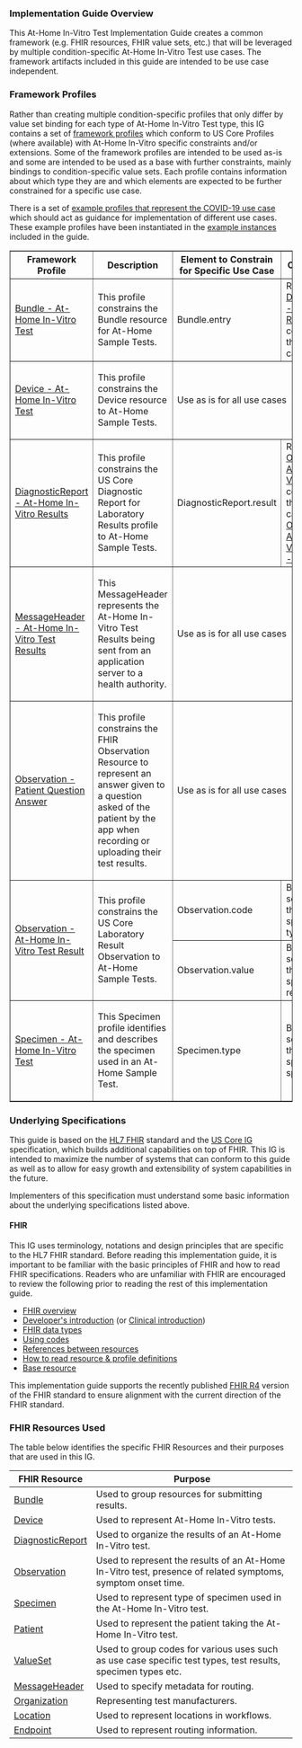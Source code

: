 ### Implementation Guide Overview

This At-Home In-Vitro Test Implementation Guide creates a common framework (e.g. FHIR resources, FHIR value sets, etc.) that will be leveraged by multiple condition-specific At-Home In-Vitro Test use cases. The framework artifacts included in this guide are intended to be use case independent.

### Framework Profiles

Rather than creating multiple condition-specific profiles that only differ by value set binding for each type of At-Home In-Vitro Test type, this IG contains a set of [framework profiles](artifacts.html#profiles-at-home-in-vitro-test-report-framework) which conform to US Core Profiles (where available) with At-Home In-Vitro specific constraints and/or extensions. Some of the framework profiles are intended to be used as-is and some are intended to be used as a base with further constraints, mainly bindings to condition-specific value sets. Each profile contains information about which type they are and which elements are expected to be further constrained for a specific use case.

There is a set of [example profiles that represent the COVID-19 use case](artifacts.html#profiles-covid-19-at-home-in-vitro-test-report) which should act as guidance for implementation of different use cases. These example profiles have been instantiated in the [example instances](artifacts.html#examples-covid-19-at-home-in-vitro-test-report) included in the guide.

 <table border="1">
  <thead>
    <tr>
      <th>Framework Profile</th>
      <th>Description</th>
      <th>Element to Constrain for Specific Use Case</th>
      <th>Constraint Type</th>
    </tr>
  </thead>
  <tbody>
    <tr>
      <td style="column-width:30%">
        <a href="StructureDefinition-Bundle-at-home-in-vitro-test.html" title="StructureDefinition/Bundle-at-home-in-vitro-test">Bundle - At-Home In-Vitro Test</a>
      </td>
      <td>
        <p>This profile constrains the Bundle resource for At-Home Sample Tests.</p>
      </td>
      <td>Bundle.entry</td>
      <td>Reference to an <a href="StructureDefinition-DiagnosticReport-at-home-in-vitro-results.html" title="StructureDefinition/Observation-at-home-in-vitro-test-result"> DiagnosticReport - Home
        Lab Results</a> constrained to the specific use case</td>
    </tr>
    <tr>
      <td style="column-width:30%">
        <a href="StructureDefinition-Device-at-home-in-vitro-test.html" title="StructureDefinition/Device-at-home-in-vitro-test">Device - At-Home In-Vitro Test</a>
      </td>
      <td>
        <p>This profile constrains the Device resource to At-Home Sample Tests.</p>
      </td>
      <td colspan="2">Use as is for all use cases</td>
    </tr>
    <tr>
      <td style="column-width:30%">
        <a href="StructureDefinition-DiagnosticReport-at-home-in-vitro-results.html" title="StructureDefinition/DiagnosticReport-at-home-in-vitro-results">DiagnosticReport - At-Home In-Vitro Results</a>
      </td>
      <td>
        <p>This profile constrains the US Core Diagnostic Report for Laboratory Results profile to At-Home Sample Tests.</p>
      </td>
      <td>DiagnosticReport.result</td>
      <td>Reference to an <a href="StructureDefinition-Observation-at-home-in-vitro-test-result.html" title="StructureDefinition/Observation-at-home-in-vitro-test-result">Observation - At-Home In-Vitro
        Test Result</a> constrained to the specific use case (e.g. <a href="StructureDefinition-Observation-at-home-in-vitro-test-result.html"
          title="StructureDefinition/Observation-at-home-in-vitro-test-result-covid">Observation - At-Home In-Vitro Test Result - COVID-19</a>)</td>
    </tr>
    <tr>
      <td style="column-width:30%">
        <a href="StructureDefinition-MessageHeader-at-home-in-vitro-test-results.html" title="StructureDefinition/MessageHeader-at-home-in-vitro-test-results">MessageHeader - At-Home In-Vitro Test Results</a>
      </td>
      <td>
        <p>This MessageHeader represents the At-Home In-Vitro Test Results being sent from an application server to a health authority.</p>
      </td>
      <td colspan="2">Use as is for all use cases</td>
    </tr>
    <tr>
      <td style="column-width:30%">
        <a href="StructureDefinition-Observation-patient-question-answer.html" title="StructureDefinition/Observation-patient-question-answer">Observation - Patient Question Answer</a>
      </td>
      <td>
        <p>This profile constrains the FHIR Observation Resource to represent an answer given to a question asked of the patient by the app when recording or uploading their test results.</p>
      </td>
      <td colspan="2">Use as is for all use cases</td>
    </tr>
    <tr>
      <td rowspan="2" style="column-width:30%">
        <a href="StructureDefinition-Observation-at-home-in-vitro-test-result.html" title="StructureDefinition/Observation-at-home-in-vitro-test-result">Observation - At-Home In-Vitro Test Result</a>
      </td>
      <td rowspan="2">
        <p>This profile constrains the US Core Laboratory Result Observation to At-Home Sample Tests.</p>
      </td>
      <td>Observation.code</td>
      <td>Bind to a value set containing the condition-specific test types</td>
    </tr>
    <tr>
      <td>Observation.value</td>
      <td>Bind to a value set containing the condition-specific test results</td>
    </tr>
    <tr>
      <td style="column-width:30%">
        <a href="StructureDefinition-Specimen-at-home-in-vitro-test.html" title="StructureDefinition/Specimen-at-home-in-vitro-test">Specimen - At-Home In-Vitro Test</a>
      </td>
      <td>
        <p>This Specimen profile identifies and describes the specimen used in an At-Home Sample Test.</p>
      </td>
      <td>Specimen.type</td>
      <td>Bind to a value set containing the use case specific specimen types</td>
    </tr>
  </tbody>
</table>

### Underlying Specifications

This guide is based on the [HL7 FHIR]({{site.data.fhir.path}}index.html) standard and the [US Core IG](https://www.hl7.org/fhir/us/core/index.html) specification, which builds additional capabilities on top of FHIR.  This IG is intended to maximize the number of systems that can conform to this guide as well as to allow for easy growth and extensibility of system capabilities in the future.

Implementers of this specification must understand some basic information about the underlying specifications listed above.

#### FHIR

This IG uses terminology, notations and design principles that are specific to the HL7 FHIR standard. Before reading this implementation guide, it is important to be familiar with the basic principles of FHIR and how to read FHIR specifications. Readers who are unfamiliar with FHIR are encouraged to review the following prior to reading the rest of this implementation guide.

* [FHIR overview]({{site.data.fhir.path}}overview.html)
* [Developer's introduction]({{site.data.fhir.path}}overview-dev.html) (or [Clinical introduction]({{site.data.fhir.path}}overview-clinical.html))
* [FHIR data types]({{site.data.fhir.path}}datatypes.html)
* [Using codes]({{site.data.fhir.path}}terminologies.html)
* [References between resources]({{site.data.fhir.path}}references.html)
* [How to read resource & profile definitions]({{site.data.fhir.path}}formats.html)
* [Base resource]({{site.data.fhir.path}}resource.html)

This implementation guide supports the recently published [FHIR R4]({{site.data.fhir.path}}index.html) version of the FHIR standard to ensure alignment with the current direction of the FHIR standard. 

### FHIR Resources Used

The table below identifies the specific FHIR Resources and their purposes that are used in this IG.

<table>
  <thead>
    <tr>
      <th>FHIR Resource</th>
      <th>Purpose</th>
    </tr>
  </thead>
	<tr>
    <td><a href="{{site.data.fhir.path}}bundle.html">Bundle</a></td>
	<td>Used to group resources for submitting results.</td>
  </tr>
	<tr>
    <td><a href="{{site.data.fhir.path}}device.html">Device</a></td>
	<td>Used to represent At-Home In-Vitro tests.</td>
  </tr>
	<tr>
    <td><a href="{{site.data.fhir.path}}diagnosticreport.html">DiagnosticReport</a></td>
	<td>Used to organize the results of an At-Home In-Vitro test.</td>
  </tr>
	<tr>
    <td><a href="{{site.data.fhir.path}}observation.html">Observation</a></td>
	<td>Used to represent the results of an At-Home In-Vitro test, presence of related symptoms, symptom onset time.</td>
  </tr>
	<tr>
    <td><a href="{{site.data.fhir.path}}specimen.html">Specimen</a></td>
	<td>Used to represent type of specimen used in the At-Home In-Vitro test.</td>
  </tr>
	<tr>
    <td><a href="{{site.data.fhir.path}}patient.html">Patient</a></td>
	<td>Used to represent the patient taking the At-Home In-Vitro test.</td>
  </tr>
  <tr>
    <td><a href="{{site.data.fhir.path}}valueset.html">ValueSet</a></td>
	<td>Used to group codes for various uses such as use case specific test types, test results, specimen types etc.</td>
  </tr>
  
  <tr>
    <td><a href="{{site.data.fhir.path}}messageheader.html">MessageHeader</a></td>
	<td>Used to specify metadata for routing.</td>
  </tr>
  <tr>
    <td><a href="{{site.data.fhir.path}}organization.html">Organization</a></td>
	<td>Representing test manufacturers.</td>
  </tr>
  <tr>
    <td><a href="{{site.data.fhir.path}}location.html">Location</a></td>
	<td>Used to represent locations in workflows.</td>
  </tr>
  <tr>
    <td><a href="{{site.data.fhir.path}}endpoint.html">Endpoint</a></td>
	<td>Used to represent routing information.</td>
  </tr>
  </table>